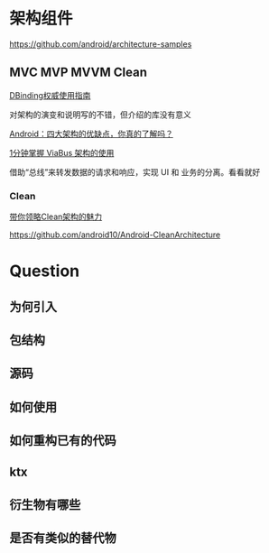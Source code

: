 # 架构组件

https://github.com/android/architecture-samples

## MVC MVP MVVM Clean

[DBinding权威使用指南](https://www.zybuluo.com/shark0017/note/256112)

对架构的演变和说明写的不错，但介绍的库没有意义

[Android：四大架构的优缺点，你真的了解吗？](https://www.jianshu.com/p/9ef813d5c1af)

[1分钟掌握 ViaBus 架构的使用](https://www.jianshu.com/p/6545767d3e54)

借助“总线”来转发数据的请求和响应，实现 UI 和 业务的分离。看看就好

### Clean

[带你领略Clean架构的魅力](http://crazysunj.com/2017/09/25/%E5%B8%A6%E4%BD%A0%E9%A2%86%E7%95%A5Clean%E6%9E%B6%E6%9E%84%E7%9A%84%E9%AD%85%E5%8A%9B/)

https://github.com/android10/Android-CleanArchitecture







# Question

## 为何引入

## 包结构

## 源码

## 如何使用

## 如何重构已有的代码

## ktx

## 衍生物有哪些

## 是否有类似的替代物